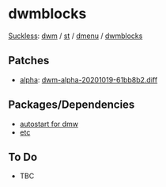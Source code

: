 # dwmblocks
[Suckless](https://suckless.org): [dwm](https://github.com/MatthiasBenaets/dwm) / [st](https://github.com/MatthiasBenaets/st) / [dmenu](https://github.com/MatthiasBenaets/dmenu) / [dwmblocks](https://github.com/MatthiasBenaets/dwmblocks)
## Patches
- [alpha](https://dwm.suckless.org/patches/alpha/): [dwm-alpha-20201019-61bb8b2.diff](https://dwm.suckless.org/patches/alpha/dwm-alpha-20201019-61bb8b2.diff)
## Packages/Dependencies
- [autostart for dmw]()
- [etc]() 
## To Do
- TBC


